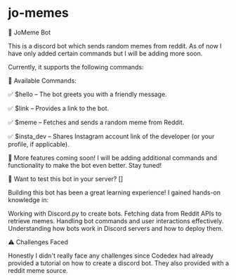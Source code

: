 # jo-memes

🤖 JoMeme Bot



This is a discord bot which sends random memes from reddit. As of now I have only added certain commands but I will be adding more soon.

Currently, it supports the following commands:



📌 Available Commands:


✅ $hello – The bot greets you with a friendly message.

✅ $link – Provides a link to the bot.

✅ $meme – Fetches and sends a random meme from Reddit.

✅ $insta_dev – Shares Instagram account link of the developer (or your profile, if applicable).



🚀 More features coming soon! I will be adding additional commands and functionality to make the bot even better. Stay tuned!

🎉 Want to test this bot in your server? []





Building this bot has been a great learning experience! I gained hands-on knowledge in:

Working with Discord.py to create bots.
Fetching data from Reddit APIs to retrieve memes.
Handling bot commands and user interactions effectively.
Understanding how bots work in Discord servers and how to deploy them.




⚠️ Challenges Faced

Honestly I didn't really face any challenges since Codedex had already provided a tutorial on how to create a discord bot. They also provided with a reddit meme source.
